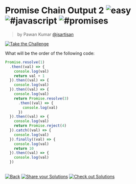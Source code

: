 <!--info-header-start--><h1>Promise Chain Output 2 <img src="https://img.shields.io/badge/-easy-7aad0c" alt="easy"/> <img src="https://img.shields.io/badge/-%23javascript-999" alt="#javascript"/> <img src="https://img.shields.io/badge/-%23promises-999" alt="#promises"/></h1><blockquote><p>by Pawan Kumar <a href="https://github.com/jsartisan" target="_blank">@jsartisan</a></p></blockquote><p><a href="https://frontend-challenges.com/challenges/352-promise-chain-output-2" target="_blank"><img src="https://img.shields.io/badge/-Take%20the%20Challenge-0d99ff?logo=javascript&logoColor=white" alt="Take the Challenge"/></a> </p><!--info-header-end-->

What will be the order of the following code: 

```js
Promise.resolve(1)
  .then((val) => {
    console.log(val)
    return val + 1
  }).then((val) => {
    console.log(val)
  }).then((val) => {
    console.log(val)
    return Promise.resolve(3)
      .then((val) => {
        console.log(val)
      })
  }).then((val) => {
    console.log(val)
    return Promise.reject(4)
  }).catch((val) => {
    console.log(val)
  }).finally((val) => {
    console.log(val)
    return 10
  }).then((val) => {
    console.log(val)
  })
```


<!--info-footer-start--><br><a href="../../README.md" target="_blank"><img src="https://img.shields.io/badge/-Back-grey" alt="Back"/></a> <a href="https://github.com/jsartisan/frontend-challenges/issues/new?template=answer.md&labels=answer,352,quiz&title=352%20-%20Promise%20Chain%20Output%202%20-%20undefined" target="_blank"><img src="https://img.shields.io/badge/-Share%20your%20Solutions-teal" alt="Share your Solutions"/></a> <a href="https://github.com/jsartisan/frontend-challenges/issues?q=label%3A352+label%3Aanswer+sort%3Areactions-%2B1-desc" target="_blank"><img src="https://img.shields.io/badge/-Check%20out%20Solutions-de5a77?logo=awesome-lists&logoColor=white" alt="Check out Solutions"/></a> <!--info-footer-end-->